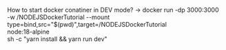 How to start docker conatiner in DEV mode?
-> 
docker run -dp 3000:3000 \
    -w /NODEJSDockerTutorial --mount type=bind,src="$(pwd)",target=/NODEJSDockerTutorial\
    node:18-alpine \
    sh -c "yarn install && yarn run dev"
